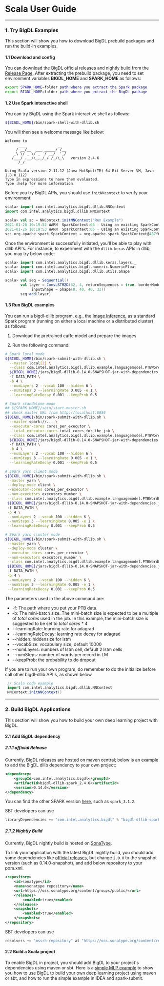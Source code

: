 # Scala User Guide

---

### **1. Try BigDL Examples**
This section will show you how to download BigDL prebuild packages and run the build-in examples.

#### **1.1 Download and config** 
You can download the BigDL official releases and nightly build from the [Release Page](../release.md). After extracting the prebuild package, you need to set environment variables **BIGDL_HOME** and **SPARK_HOME** as follows:

```bash
export SPARK_HOME=folder path where you extract the Spark package
export BIGDL_HOME=folder path where you extract the BigDL package
```

#### **1.2 Use Spark interactive shell**
You can  try BigDL using the Spark interactive shell as follows:

```bash
${BIGDL_HOME}/bin/spark-shell-with-dllib.sh
```

You will then see a welcome message like below:

```
Welcome to
      ____              __
     / __/__  ___ _____/ /__
    _\ \/ _ \/ _ `/ __/  '_/
   /___/ .__/\_,_/_/ /_/\_\   version 2.4.6
      /_/
         
Using Scala version 2.11.12 (Java HotSpot(TM) 64-Bit Server VM, Java 1.8.0_112)
Type in expressions to have them evaluated.
Type :help for more information.
```

Before you try BigDL APIs, you should use `initNNcontext` to verify your environment:

```scala
scala> import com.intel.analytics.bigdl.dllib.NNContext
import com.intel.analytics.bigdl.dllib.NNContext

scala> val sc = NNContext.initNNContext("Run Example")
2021-01-26 10:19:52 WARN  SparkContext:66 - Using an existing SparkContext; some configuration may not take effect.
2021-01-26 10:19:53 WARN  SparkContext:66 - Using an existing SparkContext; some configuration may not take effect.
sc: org.apache.spark.SparkContext = org.apache.spark.SparkContext@487f025
```
Once the environment is successfully initiated, you'll be able to play with dllib API's.
For instance, to experiment with the ````dllib.keras```` APIs in dllib, you may try below code:
```scala
scala> import com.intel.analytics.bigdl.dllib.keras.layers._
scala> import com.intel.analytics.bigdl.numeric.NumericFloat
scala> import com.intel.analytics.bigdl.dllib.utils.Shape

scala> val seq = Sequential()
       val layer = ConvLSTM2D(32, 4, returnSequences = true, borderMode = "same",
            inputShape = Shape(8, 40, 40, 32))
       seq.add(layer)
```

#### **1.3 Run BigDL examples**

You can run a bigdl-dllib program, e.g., the [Image Inference](https://github.com/intel-analytics/BigDL/blob/branch-2.0/scala/dllib/src/main/scala/com/intel/analytics/bigdl/dllib/example/nnframes/imageInference), as a standard Spark program (running on either a local machine or a distributed cluster) as follows:

1. Download the pretrained caffe model and prepare the images

2. Run the following command:
```bash
# Spark local mode
${BIGDL_HOME}/bin/spark-submit-with-dllib.sh \
  --master local[2] \
  --class com.intel.analytics.bigdl.dllib.example.languagemodel.PTBWordLM \
  ${BIGDL_HOME}/jars/bigdl-dllib-0.14.0-SNAPSHOT-jar-with-dependencies.jar \   #change to your jar file if your download is not spark_2.4.3-0.14.0
  -f DATA_PATH \
  -b 4 \
  --numLayers 2 --vocab 100 --hidden 6 \
  --numSteps 3 --learningRate 0.005 -e 1 \
  --learningRateDecay 0.001 --keepProb 0.5

# Spark standalone mode
## ${SPARK_HOME}/sbin/start-master.sh
## check master URL from http://localhost:8080
${BIGDL_HOME}/bin/spark-submit-with-dllib.sh \
  --master spark://... \
  --executor-cores cores_per_executor \
  --total-executor-cores total_cores_for_the_job \
  --class com.intel.analytics.bigdl.dllib.example.languagemodel.PTBWordLM \
  ${BIGDL_HOME}/jars/bigdl-dllib-0.14.0-SNAPSHOT-jar-with-dependencies.jar \   #change to your jar file if your download is not spark_2.4.3-0.14.0
  -f DATA_PATH \
  -b 4 \
  --numLayers 2 --vocab 100 --hidden 6 \
  --numSteps 3 --learningRate 0.005 -e 1 \
  --learningRateDecay 0.001 --keepProb 0.5

# Spark yarn client mode
${BIGDL_HOME}/bin/spark-submit-with-dllib.sh \
 --master yarn \
 --deploy-mode client \
 --executor-cores cores_per_executor \
 --num-executors executors_number \
 --class com.intel.analytics.bigdl.dllib.example.languagemodel.PTBWordLM \
 ${BIGDL_HOME}/jars/bigdl-dllib-0.14.0-SNAPSHOT-jar-with-dependencies.jar \   #change to your jar file if your download is not spark_2.4.3-0.14.0
 -f DATA_PATH \
 -b 4 \
 --numLayers 2 --vocab 100 --hidden 6 \
 --numSteps 3 --learningRate 0.005 -e 1 \
 --learningRateDecay 0.001 --keepProb 0.5

# Spark yarn cluster mode
${BIGDL_HOME}/bin/spark-submit-with-dllib.sh \
 --master yarn \
 --deploy-mode cluster \
 --executor-cores cores_per_executor \
 --num-executors executors_number \
 --class com.intel.analytics.bigdl.dllib.example.languagemodel.PTBWordLM \
 ${BIGDL_HOME}/jars/bigdl-dllib-0.14.0-SNAPSHOT-jar-with-dependencies.jar \   #change to your jar file if your download is not spark_2.4.3-0.14.0
 -f DATA_PATH \
 -b 4 \
 --numLayers 2 --vocab 100 --hidden 6 \
 --numSteps 3 --learningRate 0.005 -e 1 \
 --learningRateDecay 0.001 --keepProb 0.5
```

  The parameters used in the above command are:

  * -f: The path where you put your PTB data.
  * -b: The mini-batch size. The mini-batch size is expected to be a multiple of *total cores* used in the job. In this example, the mini-batch size is suggested to be set to *total cores * 4*
  * --learningRate: learning rate for adagrad
  * --learningRateDecay: learning rate decay for adagrad
  * --hidden: hiddensize for lstm
  * --vocabSize: vocabulary size, default 10000
  * --numLayers: numbers of lstm cell, default 2 lstm cells
  * --numSteps: number of words per record in LM
  * --keepProb: the probability to do dropout

If you are to run your own program, do remember to do the initialize before call other bigdl-dllib API's, as shown below.
```scala
 // Scala code example
 import com.intel.analytics.bigdl.dllib.NNContext
 NNContext.initNNContext()
```
--- 

### **2. Build BigDL Applications**

This section will show you how to build your own deep learning project with BigDL. 

#### **2.1 Add BigDL dependency**
##### **2.1.1 official Release** 
Currently, BigDL releases are hosted on maven central; below is an example to add the BigDL dllib dependency to your own project:

```xml
<dependency>
    <groupId>com.intel.analytics.bigdl</groupId>
    <artifactId>bigdl-dllib-spark_2.4.6</artifactId>
    <version>0.14.0</version>
</dependency>
```

You can find the other SPARK version [here](https://search.maven.org/search?q=bigdl-dllib), such as `spark_3.1.2`.   


SBT developers can use
```sbt
libraryDependencies += "com.intel.analytics.bigdl" % "bigdl-dllib-spark_2.4.6" % "0.14.0"
```

##### **2.1.2 Nightly Build**

Currently, BigDL nightly build is hosted on [SonaType](https://oss.sonatype.org/content/groups/public/com/intel/analytics/bigdl/).

To link your application with the latest BigDL nightly build, you should add some dependencies like [official releases](#11-official-release), but change `2.0.0` to the snapshot version (such as 0.14.0-snapshot), and add below repository to your pom.xml.


```xml
<repository>
    <id>sonatype</id>
    <name>sonatype repository</name>
    <url>https://oss.sonatype.org/content/groups/public/</url>
    <releases>
        <enabled>true</enabled>
    </releases>
    <snapshots>
        <enabled>true</enabled>
    </snapshots>
</repository>
```

SBT developers can use
```sbt
resolvers += "ossrh repository" at "https://oss.sonatype.org/content/repositories/snapshots/"
```


#### **2.2 Build a Scala project**
To enable BigDL in project, you should add BigDL to your project's dependencies using maven or sbt. Here is a [simple MLP example](https://github.com/intel-analytics/BigDL/tree/branch-2.0/apps/SimpleMlp) to show you how to use BigDL to build your own deep learning project using maven or sbt, and how to run the simple example in IDEA and spark-submit.

